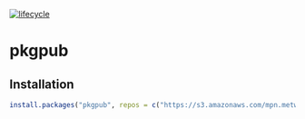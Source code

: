 
[![lifecycle](https://img.shields.io/badge/lifecycle-experimental-orange.svg)](https://www.tidyverse.org/lifecycle/#experimental)

<!-- README.md is generated from README.Rmd. Please edit that file -->

# pkgpub

## Installation

``` r
install.packages("pkgpub", repos = c("https://s3.amazonaws.com/mpn.metworx.dev/releases/pkgpub/0.2.0", getOption('repos')))
```
